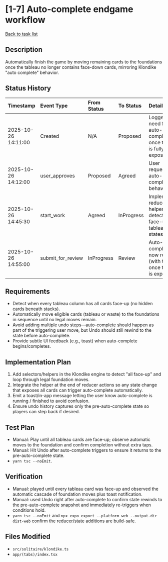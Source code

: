 # [1-7] Auto-complete endgame workflow

[Back to task list](../tasks.md)

## Description
Automatically finish the game by moving remaining cards to the foundations once the tableau no longer contains face-down cards, mirroring Klondike "auto complete" behavior.

## Status History
| Timestamp | Event Type | From Status | To Status | Details | User |
| :-- | :-- | :-- | :-- | :-- | :-- |
| 2025-10-26 14:11:00 | Created | N/A | Proposed | Logged need for auto-complete once tableau is fully exposed. | ai_agent |
| 2025-10-26 14:12:00 | user_approves | Proposed | Agreed | User requested auto-complete behavior. | user |
| 2025-10-26 14:45:30 | start_work | Agreed | InProgress | Implemented reducer helpers to detect all face-up tableau states. | ai_agent |
| 2025-10-26 14:55:00 | submit_for_review | InProgress | Review | Auto-complete now runs (with toast) once tableau is exposed. | ai_agent |

## Requirements
- Detect when every tableau column has all cards face-up (no hidden cards beneath stacks).
- Automatically move eligible cards (tableau or waste) to the foundations in sequence until no legal moves remain.
- Avoid adding multiple undo steps—auto-complete should happen as part of the triggering user move, but Undo should still rewind to the state before auto-complete.
- Provide subtle UI feedback (e.g., toast) when auto-complete begins/completes.

## Implementation Plan
1. Add selectors/helpers in the Klondike engine to detect "all face-up" and loop through legal foundation moves.
2. Integrate the helper at the end of reducer actions so any state change that exposes all cards can trigger auto-complete automatically.
3. Emit a toast/in-app message letting the user know auto-complete is running / finished to avoid confusion.
4. Ensure undo history captures only the pre-auto-complete state so players can step back if desired.

## Test Plan
- Manual: Play until all tableau cards are face-up; observe automatic moves to the foundation and confirm completion without extra taps.
- Manual: Hit Undo after auto-complete triggers to ensure it returns to the pre-auto-complete state.
- `yarn tsc --noEmit`.

## Verification
- Manual: played until every tableau card was face-up and observed the automatic cascade of foundation moves plus toast notification.
- Manual: used Undo right after auto-complete to confirm state rewinds to the pre-auto-complete snapshot and immediately re-triggers when conditions hold.
- `yarn tsc --noEmit` and `npx expo export --platform web --output-dir dist-web` confirm the reducer/state additions are build-safe.

## Files Modified
- `src/solitaire/klondike.ts`
- `app/(tabs)/index.tsx`
